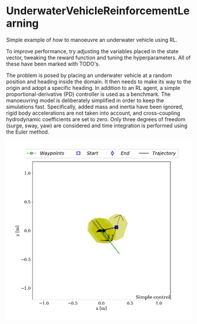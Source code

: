 # UnderwaterVehicleReinforcementLearning
Simple example of how to manoeuvre an underwater vehicle using RL.

To improve performance, try adjusting the variables placed in the state vector,
tweaking the reward function and tuning the hyperparameters. All of these have
been marked with TODO's.

The problem is posed by placing an underwater vehicle at a random position and
heading inside the domain. It then needs to make its way to the origin and adopt
a specific heading. In addition to an RL agent, a simple proportional-derivative (PD)
controller is used as a benchmark. The manoeuvring model is deliberately simplified
in order to keep the simulations fast. Specifically, added mass and inertia have
been ignored, rigid body accelerations are not taken into account, and cross-coupling
hydrodynamic coefficients are set to zero. Only three degrees of freedom (surge,
sway, yaw) are considered and time integration is performed using the Euler method.

![Alt text](exampleEpisode.png?raw=true "Example trajectory of the vehicle.")
